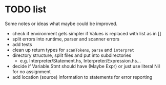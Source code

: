 # TODO list

Some notes or ideas what maybe could be improved.

- check if environment gets simpler if Values is replaced with list as in []
- split errors into runtime, parser and scanner errors
- add tests
- clean up return types for `scanTokens`, `parse` and `interpret`
- directory structure, split files and put into subdirectories
  - e.g. Interpreter/Statement.hs, Interpreter/Expression.hs...
- decide if Variable.Stmt should have (Maybe Expr) or just use literal Nil for no assignment
- add location (source) information to statements for error reporting
